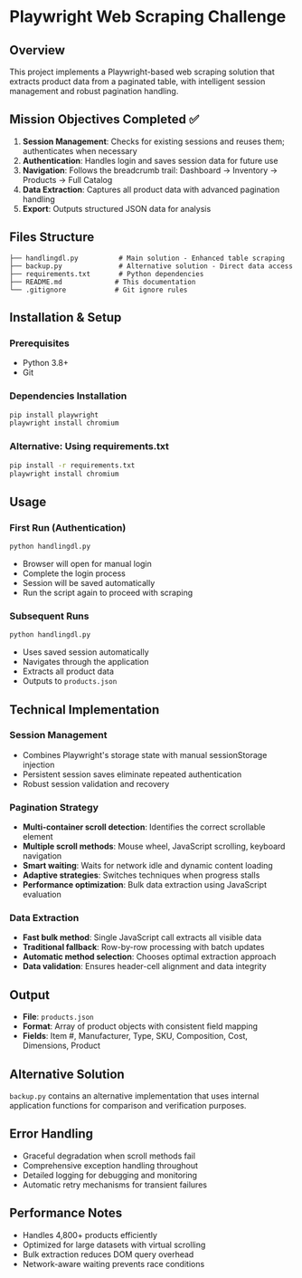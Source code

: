 # Playwright Web Scraping Challenge

## Overview
This project implements a Playwright-based web scraping solution that extracts product data from a paginated table, with intelligent session management and robust pagination handling.

## Mission Objectives Completed ✅

1. **Session Management**: Checks for existing sessions and reuses them; authenticates when necessary
2. **Authentication**: Handles login and saves session data for future use
3. **Navigation**: Follows the breadcrumb trail: Dashboard → Inventory → Products → Full Catalog
4. **Data Extraction**: Captures all product data with advanced pagination handling
5. **Export**: Outputs structured JSON data for analysis

## Files Structure

```
├── handlingdl.py          # Main solution - Enhanced table scraping
├── backup.py              # Alternative solution - Direct data access
├── requirements.txt       # Python dependencies
├── README.md             # This documentation
└── .gitignore            # Git ignore rules
```

## Installation & Setup

### Prerequisites
- Python 3.8+
- Git

### Dependencies Installation
```bash
pip install playwright
playwright install chromium
```

### Alternative: Using requirements.txt
```bash
pip install -r requirements.txt
playwright install chromium
```

## Usage

### First Run (Authentication)
```bash
python handlingdl.py
```
- Browser will open for manual login
- Complete the login process
- Session will be saved automatically
- Run the script again to proceed with scraping

### Subsequent Runs
```bash
python handlingdl.py
```
- Uses saved session automatically
- Navigates through the application
- Extracts all product data
- Outputs to `products.json`

## Technical Implementation

### Session Management
- Combines Playwright's storage state with manual sessionStorage injection
- Persistent session saves eliminate repeated authentication
- Robust session validation and recovery

### Pagination Strategy
- **Multi-container scroll detection**: Identifies the correct scrollable element
- **Multiple scroll methods**: Mouse wheel, JavaScript scrolling, keyboard navigation
- **Smart waiting**: Waits for network idle and dynamic content loading
- **Adaptive strategies**: Switches techniques when progress stalls
- **Performance optimization**: Bulk data extraction using JavaScript evaluation

### Data Extraction
- **Fast bulk method**: Single JavaScript call extracts all visible data
- **Traditional fallback**: Row-by-row processing with batch updates
- **Automatic method selection**: Chooses optimal extraction approach
- **Data validation**: Ensures header-cell alignment and data integrity

## Output
- **File**: `products.json`
- **Format**: Array of product objects with consistent field mapping
- **Fields**: Item #, Manufacturer, Type, SKU, Composition, Cost, Dimensions, Product

## Alternative Solution
`backup.py` contains an alternative implementation that uses internal application functions for comparison and verification purposes.

## Error Handling
- Graceful degradation when scroll methods fail
- Comprehensive exception handling throughout
- Detailed logging for debugging and monitoring
- Automatic retry mechanisms for transient failures

## Performance Notes
- Handles 4,800+ products efficiently
- Optimized for large datasets with virtual scrolling
- Bulk extraction reduces DOM query overhead
- Network-aware waiting prevents race conditions
